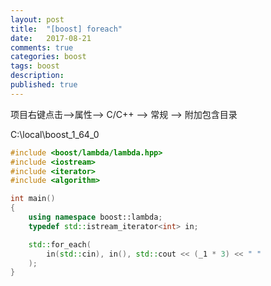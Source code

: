 ```yaml
---
layout: post
title:  "[boost] foreach"
date:   2017-08-21
comments: true
categories: boost
tags: boost
description:
published: true
---
```



项目右键点击-->属性--> C/C++ --> 常规 --> 附加包含目录

C:\local\boost_1_64_0

```c++
#include <boost/lambda/lambda.hpp>
#include <iostream>
#include <iterator>
#include <algorithm>

int main()
{
	using namespace boost::lambda;
	typedef std::istream_iterator<int> in;

	std::for_each(
		in(std::cin), in(), std::cout << (_1 * 3) << " "
	);
}
```



